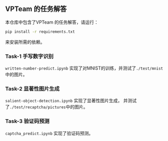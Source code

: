 ## VPTeam 的任务解答

本仓库中包含了VPTeam 的任务解答，请运行：
```cmd
pip install -r requirements.txt
```
来安装所需的依赖。

### Task-1 手写数字识别

`written-number-predict.ipynb` 实现了对MNIST的训练，并测试了`./test/mnist`中的图片。

### Task-2 显著性图片生成

`salient-object-detection.ipynb` 实现了显著性图片生成，
并测试了`./test/recaptcha/pictures`中的图片。

### Task-3 验证码预测

`captcha_predict.ipynb` 实现了验证码预测。